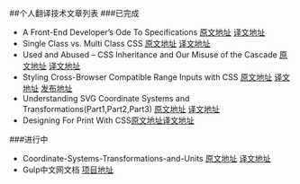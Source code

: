 ##个人翻译技术文章列表
###已完成
* A Front-End Developer’s Ode To Specifications [原文地址](http://www.smashingmagazine.com/2014/10/09/front-end-development-ode-to-specifications/) [译文地址](AFEDOTS.md)
* Single Class vs. Multi Class CSS [原文地址](http://technology.customink.com/blog/2014/09/19/single-class-vs-multi-class-css/) [译文地址](SCVMCC.md)
* Used and Abused – CSS Inheritance and Our Misuse of the Cascade [原文地址](http://www.phase2technology.com/blog/used-and-abused-css-inheritance-and-our-misuse-of-the-cascade/) [译文地址](UAACIAOMOTC.md)
* Styling Cross-Browser Compatible Range Inputs with CSS [原文地址](http://css-tricks.com/styling-cross-browser-compatible-range-inputs-css/) [译文地址](/SCBCRIWC) [发布地址](http://www.w3cplus.com/html5/styling-cross-browser-compatible-range-inputs-css.html)
* Understanding SVG Coordinate Systems and Transformations(Part1,Part2,Part3) [原文地址](http://sarasoueidan.com/blog/svg-coordinate-systems/) [译文地址](/USCSAT)
* Designing For Print With CSS[原文地址](http://www.smashingmagazine.com/2015/01/07/designing-for-print-with-css/)[译文地址](dfpwc/dfpwc/md)

###进行中
* Coordinate-Systems-Transformations-and-Units [原文地址](http://www.w3.org/TR/SVG/coords.html#Introduction) [译文地址](CSTAU.md)
* Gulp中文网文档 [项目地址](https://github.com/cn-gulp)